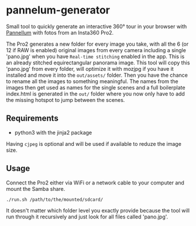 # pannelum-generator
Small tool to quickly generate an interactive 360° tour in your browser with [Pannellum](https://pannellum.org/) with fotos from an Insta360 Pro2.

The Pro2 generates a new folder for every image you take, with all the 6 (or 12 if RAW is enabled) original images
from every camera including a single 'pano.jpg' when you have `Real-time stitching` enabled in the app. This is an
already stitched equirectangular panorama image. This tool will copy this 'pano.jpg' from every folder, will optimize
it with mozjpg if you have it installed and move it into the `out/assets/` folder. Then you have the chance to rename
all the images to something meaningful. The names from the images then get used as names for the single scenes and a
full boilerplate index.html is generated in the `out/` folder where you now only have to add the missing hotspot to
jump between the scenes.

## Requirements

  * python3 with the jinja2 package

Having `cjpeg` is optional and will be used if available to reduze the image size.


## Usage
Connect the Pro2 either via WiFi or a network cable to your computer and mount the Samba share.
```
./run.sh /path/to/the/mounted/sdcard/
```

It doesn't matter which folder level you exactly provide because the tool will run through it recursively and just look for all files called 'pano.jpg'.
